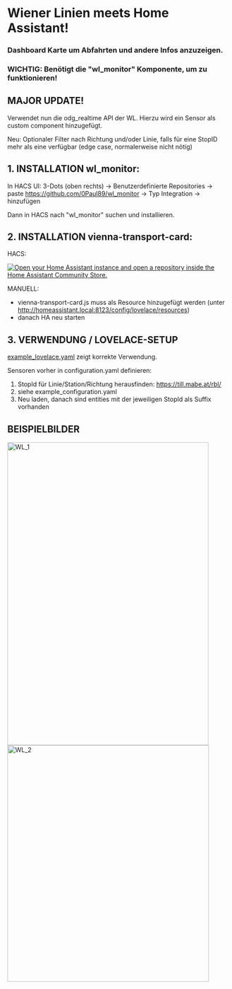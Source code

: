 # Wiener Linien meets Home Assistant! 

### Dashboard Karte um Abfahrten und andere Infos anzuzeigen.

### WICHTIG: Benötigt die "wl_monitor" Komponente, um zu funktionieren!


## MAJOR UPDATE!

Verwendet nun die odg_realtime API der WL. Hierzu wird ein Sensor als custom component hinzugefügt.

Neu: Optionaler Filter nach Richtung und/oder Linie, falls für eine StopID mehr als eine verfügbar (edge case, normalerweise nicht nötig)


## 1. INSTALLATION wl_monitor:

In HACS UI: 3-Dots (oben rechts) -> Benutzerdefinierte Repositories -> paste https://github.com/0Paul89/wl_monitor -> Typ Integration -> hinzufügen

Dann in HACS nach "wl_monitor" suchen und installieren.


## 2. INSTALLATION vienna-transport-card:

HACS:

<a href="https://my.home-assistant.io/redirect/hacs_repository/?owner=0Paul89&repository=vienna-transport-card" target="_blank" rel="noreferrer noopener"><img src="https://my.home-assistant.io/badges/hacs_repository.svg" alt="Open your Home Assistant instance and open a repository inside the Home Assistant Community Store." /></a>

MANUELL:

- vienna-transport-card.js muss als Resource hinzugefügt werden (unter http://homeassistant.local:8123/config/lovelace/resources)
- danach HA neu starten



## 3. VERWENDUNG / LOVELACE-SETUP

[example_lovelace.yaml](https://github.com/0Paul89/vienna-transport-card/blob/main/example_lovelace.yaml) zeigt korrekte Verwendung. 

Sensoren vorher in configuration.yaml definieren:

1. StopId für Linie/Station/Richtung herausfinden: https://till.mabe.at/rbl/ 
2. siehe example_configuration.yaml  
3. Neu laden, danach sind entities mit der jeweiligen StopId als Suffix vorhanden
   

## BEISPIELBILDER

<img width="456" height="685" alt="WL_1" src="https://github.com/user-attachments/assets/5c86f18c-bab4-4190-bdf6-a22ce05367d0" />

<img width="457" height="535" alt="WL_2" src="https://github.com/user-attachments/assets/b35c4ee3-fd8a-4b6d-85b5-42f66adb1c71" />

